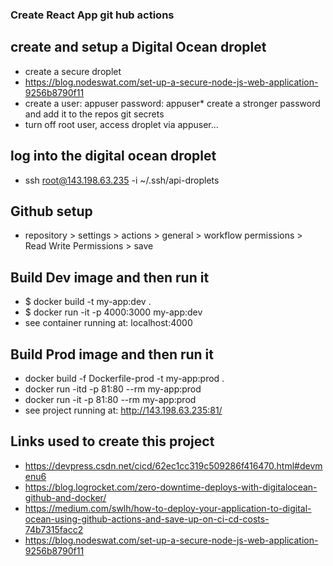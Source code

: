 ### Create React App git hub actions

## create and setup a Digital Ocean droplet

- create a secure droplet
- https://blog.nodeswat.com/set-up-a-secure-node-js-web-application-9256b8790f11
- create a user: appuser password: appuser* create a stronger password and add it to the repos git secrets
- turn off root user, access droplet via appuser...

## log into the digital ocean droplet

- ssh root@143.198.63.235 -i ~/.ssh/api-droplets

## Github setup

- repository > settings > actions > general > workflow permissions > Read Write Permissions > save

## Build Dev image and then run it

- $ docker build -t my-app:dev .
- $ docker run -it -p 4000:3000 my-app:dev
- see container running at: localhost:4000

## Build Prod image and then run it

- docker build -f Dockerfile-prod -t my-app:prod .
- docker run -itd -p 81:80 --rm my-app:prod
- docker run -it -p 81:80 --rm my-app:prod
- see project running at: http://143.198.63.235:81/

## Links used to create this project

- https://devpress.csdn.net/cicd/62ec1cc319c509286f416470.html#devmenu6
- https://blog.logrocket.com/zero-downtime-deploys-with-digitalocean-github-and-docker/
- https://medium.com/swlh/how-to-deploy-your-application-to-digital-ocean-using-github-actions-and-save-up-on-ci-cd-costs-74b7315facc2
- https://blog.nodeswat.com/set-up-a-secure-node-js-web-application-9256b8790f11
  